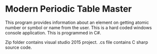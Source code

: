 # Modern Periodic Table Master

This program provides information about an element on getting atomic number or symbol or name from the user. This is a hard coded windows console application. This is programmed in C#. 

Zip folder contains visual studio 2015 project.
.cs file contains C sharp source code.
